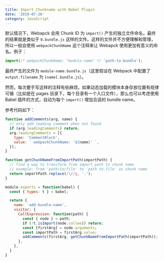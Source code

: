 ```yaml
---
title: Import Chunkname with Babel Plugin
date: '2019-07-26'
category: JavaScript
---
```


默认情况下，Webapck 会用 Chunk ID 为 `import()` 产生的独立文件命名，最终的结果就是类似于 `0.bundle.js` 这样的文件。这样的文件并不方便理解和管理，所以一般会使用 `webpackChunkName` 这个注释来让 Webapck 使用更加有意义的命名。例子：

```javascript
import(/* webpackChunkName: "module-name" */ 'path-to-bundle');
```

最终产生的文件为 `module-name.bundle.js`（这里假设在 Webpack 中配置了 `output.filename` 为 `[name].bundle.js`）。

然而，每次要手写这样的注释有些麻烦。如果动态加载的模块本身存放位置有规律可循（比如是在 pages 目录下，每个目录有一个入口文件），那么也可以考虑使用 Babel 插件的方式，自动为每个 `import()` 增加合适的 bundle name。

参考代码如下：

```javascript
function addComments(arg, name) {
  // only add leading comment when not found
  if (arg.leadingComments) return;
  arg.leadingComments = [{
    type: 'CommentBlock',
    value: ` webpackChunkName: '${name}' `,
  }];
}

function getChunkNameFromImportPath(importPath) {
  // find a way to transform from import path to chunk name
  // example: from 'path/to/file' to 'path.to.file' as chunk name
  return importPath.replace(/\//g, '.');
}

module.exports = function(babel) {
  const { types: t } = babel;

  return {
    name: 'add-bundle-name',
    visitor: {
      CallExpression: function(path) {
        const { node } = path;
        if (!t.isImport(node.callee)) return;
        const [firstArg] = node.arguments;
        const importPath = firstArg.value;
        addComments(firstArg, getChunkNameFromImportPath(importPath));
      },
    },
  }
}
```
